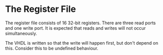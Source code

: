 # The Register File
The register file consists of 16 32-bit registers.  There are
three read ports and one write port.  It is expected that reads
and writes will not occur simultaneously.

The VHDL is written so that the write will happen first, but
don't depend on this.  Consider this to be undefined behaviour.
